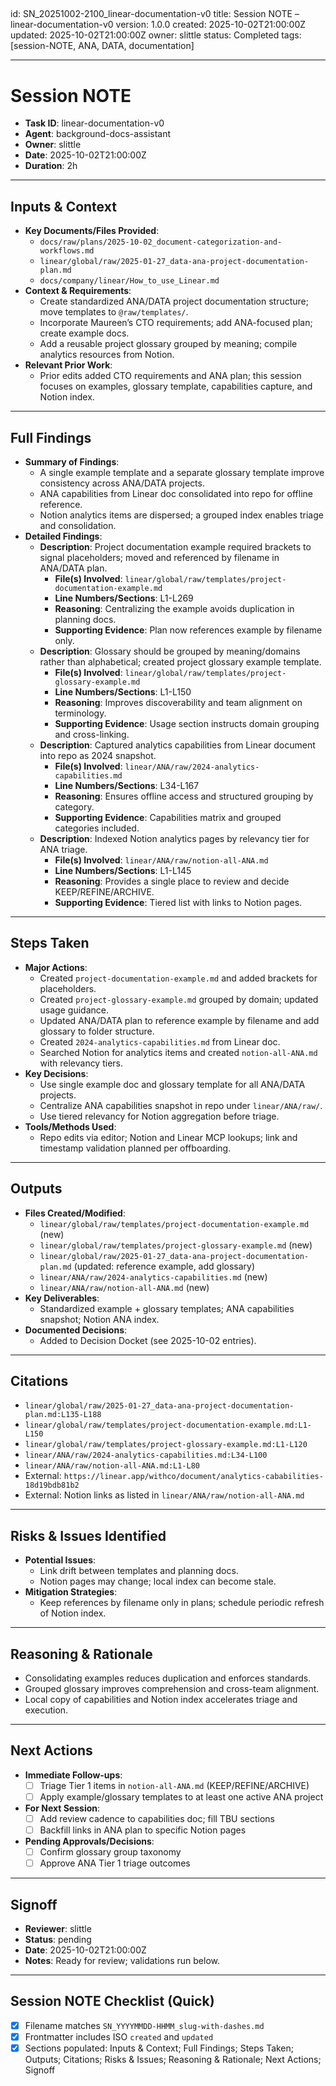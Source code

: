 ##

id: SN_20251002-2100_linear-documentation-v0
title: Session NOTE – linear-documentation-v0
version: 1.0.0
created: 2025-10-02T21:00:00Z
updated: 2025-10-02T21:00:00Z
owner: slittle
status: Completed
tags: [session-NOTE, ANA, DATA, documentation]

---

# Session NOTE

- **Task ID**: linear-documentation-v0
- **Agent**: background-docs-assistant
- **Owner**: slittle
- **Date**: 2025-10-02T21:00:00Z
- **Duration**: 2h

---

## Inputs & Context

- **Key Documents/Files Provided**:
  - `docs/raw/plans/2025-10-02_document-categorization-and-workflows.md`
  - `linear/global/raw/2025-01-27_data-ana-project-documentation-plan.md`
  - `docs/company/linear/How_to_use_Linear.md`
- **Context & Requirements**:
  - Create standardized ANA/DATA project documentation structure; move templates to `@raw/templates/`.
  - Incorporate Maureen’s CTO requirements; add ANA-focused plan; create example docs.
  - Add a reusable project glossary grouped by meaning; compile analytics resources from Notion.
- **Relevant Prior Work**:
  - Prior edits added CTO requirements and ANA plan; this session focuses on examples, glossary template, capabilities capture, and Notion index.

---

## Full Findings

- **Summary of Findings**:
  - A single example template and a separate glossary template improve consistency across ANA/DATA projects.
  - ANA capabilities from Linear doc consolidated into repo for offline reference.
  - Notion analytics items are dispersed; a grouped index enables triage and consolidation.
- **Detailed Findings**:
  - **Description**: Project documentation example required brackets to signal placeholders; moved and referenced by filename in ANA/DATA plan.
    - **File(s) Involved**: `linear/global/raw/templates/project-documentation-example.md`
    - **Line Numbers/Sections**: L1-L269
    - **Reasoning**: Centralizing the example avoids duplication in planning docs.
    - **Supporting Evidence**: Plan now references example by filename only.
  - **Description**: Glossary should be grouped by meaning/domains rather than alphabetical; created project glossary example template.
    - **File(s) Involved**: `linear/global/raw/templates/project-glossary-example.md`
    - **Line Numbers/Sections**: L1-L150
    - **Reasoning**: Improves discoverability and team alignment on terminology.
    - **Supporting Evidence**: Usage section instructs domain grouping and cross-linking.
  - **Description**: Captured analytics capabilities from Linear document into repo as 2024 snapshot.
    - **File(s) Involved**: `linear/ANA/raw/2024-analytics-capabilities.md`
    - **Line Numbers/Sections**: L34-L167
    - **Reasoning**: Ensures offline access and structured grouping by category.
    - **Supporting Evidence**: Capabilities matrix and grouped categories included.
  - **Description**: Indexed Notion analytics pages by relevancy tier for ANA triage.
    - **File(s) Involved**: `linear/ANA/raw/notion-all-ANA.md`
    - **Line Numbers/Sections**: L1-L145
    - **Reasoning**: Provides a single place to review and decide KEEP/REFINE/ARCHIVE.
    - **Supporting Evidence**: Tiered list with links to Notion pages.

---

## Steps Taken

- **Major Actions**:
  - Created `project-documentation-example.md` and added brackets for placeholders.
  - Created `project-glossary-example.md` grouped by domain; updated usage guidance.
  - Updated ANA/DATA plan to reference example by filename and add glossary to folder structure.
  - Created `2024-analytics-capabilities.md` from Linear doc.
  - Searched Notion for analytics items and created `notion-all-ANA.md` with relevancy tiers.
- **Key Decisions**:
  - Use single example doc and glossary template for all ANA/DATA projects.
  - Centralize ANA capabilities snapshot in repo under `linear/ANA/raw/`.
  - Use tiered relevancy for Notion aggregation before triage.
- **Tools/Methods Used**:
  - Repo edits via editor; Notion and Linear MCP lookups; link and timestamp validation planned per offboarding.

---

## Outputs

- **Files Created/Modified**:
  - `linear/global/raw/templates/project-documentation-example.md` (new)
  - `linear/global/raw/templates/project-glossary-example.md` (new)
  - `linear/global/raw/2025-01-27_data-ana-project-documentation-plan.md` (updated: reference example, add glossary)
  - `linear/ANA/raw/2024-analytics-capabilities.md` (new)
  - `linear/ANA/raw/notion-all-ANA.md` (new)
- **Key Deliverables**:
  - Standardized example + glossary templates; ANA capabilities snapshot; Notion ANA index.
- **Documented Decisions**:
  - Added to Decision Docket (see 2025-10-02 entries).

---

## Citations

- `linear/global/raw/2025-01-27_data-ana-project-documentation-plan.md:L135-L188`
- `linear/global/raw/templates/project-documentation-example.md:L1-L150`
- `linear/global/raw/templates/project-glossary-example.md:L1-L120`
- `linear/ANA/raw/2024-analytics-capabilities.md:L34-L100`
- `linear/ANA/raw/notion-all-ANA.md:L1-L80`
- External: `https://linear.app/withco/document/analytics-cababilities-18d19bdb81b2`
- External: Notion links as listed in `linear/ANA/raw/notion-all-ANA.md`

---

## Risks & Issues Identified

- **Potential Issues**:
  - Link drift between templates and planning docs.
  - Notion pages may change; local index can become stale.
- **Mitigation Strategies**:
  - Keep references by filename only in plans; schedule periodic refresh of Notion index.

---

## Reasoning & Rationale

- Consolidating examples reduces duplication and enforces standards.
- Grouped glossary improves comprehension and cross-team alignment.
- Local copy of capabilities and Notion index accelerates triage and execution.

---

## Next Actions

- **Immediate Follow-ups**:
  - [ ] Triage Tier 1 items in `notion-all-ANA.md` (KEEP/REFINE/ARCHIVE)
  - [ ] Apply example/glossary templates to at least one active ANA project
- **For Next Session**:
  - [ ] Add review cadence to capabilities doc; fill TBU sections
  - [ ] Backfill links in ANA plan to specific Notion pages
- **Pending Approvals/Decisions**:
  - [ ] Confirm glossary group taxonomy
  - [ ] Approve ANA Tier 1 triage outcomes

---

## Signoff

- **Reviewer**: slittle
- **Status**: pending
- **Date**: 2025-10-02T21:00:00Z
- **Notes**: Ready for review; validations run below.

---

## Session NOTE Checklist (Quick)

- [x] Filename matches `SN_YYYYMMDD-HHMM_slug-with-dashes.md`
- [x] Frontmatter includes ISO `created` and `updated`
- [x] Sections populated: Inputs & Context; Full Findings; Steps Taken; Outputs; Citations; Risks & Issues; Reasoning & Rationale; Next Actions; Signoff
